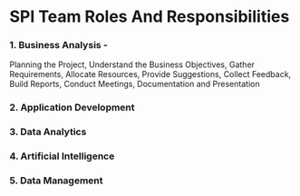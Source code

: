 # SPI Team Roles And Responsibilities

### 1. Business Analysis -
   Planning the Project, Understand the Business Objectives, Gather Requirements, Allocate Resources, Provide Suggestions, Collect Feedback, Build Reports, Conduct Meetings, Documentation and Presentation 


### 2. Application Development





### 3. Data Analytics





### 4. Artificial Intelligence





### 5. Data Management






